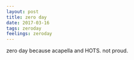 ```yaml
---
layout: post
title: zero day
date: 2017-03-16
tags: zeroday
feelings: zeroday
---
```


zero day because acapella and HOTS. not proud.
